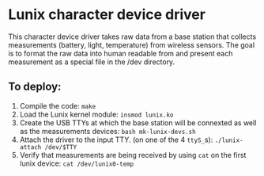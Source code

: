 # Lunix character device driver

This character device driver takes raw data from a base station that collects measurements (battery, light, temperature) from wireless sensors.
The goal is to format the raw data into human readable from and present each measurement as a special file in the /dev directory.

## To deploy:

1. Compile the code: `make`
2. Load the Lunix kernel module: `insmod lunix.ko`
3. Create the USB TTYs at which the base station will be connexted as well as the measurements devices: `bash mk-lunix-devs.sh`
4. Attach the driver to the input TTY. (on one of the 4 `ttyS_`s): `./lunix-attach /dev/$TTY`
5. Verify that measurements are being received by using `cat` on the first lunix device: `cat /dev/lunix0-temp`
